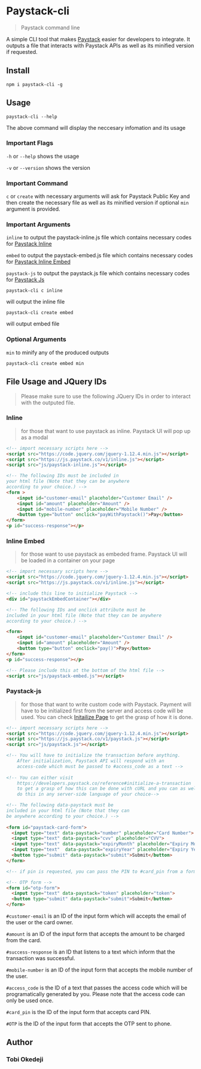 # Paystack-cli # 
> Paystack command line

A simple CLI tool that makes [Paystack](https://paystack.com/ " Paystack") easier for developers to integrate. It outputs a file that interacts with Paystack APIs as well as its minified version if requested.

## Install

```
npm i paystack-cli -g
```
## Usage

```
paystack-cli --help
```
The above command will display the neccesary infomation and its usage

### Important Flags 
` -h ` or ` --help ` shows the usage

` -v ` or ` --version ` shows the version

### Important Command

`c` or `create` with necessary arguments will ask for Paystack Public Key and then create the necessary file as well as its minified version if optional `min` argument is provided.

### Important Arguments

`inline` to output the paystack-inline.js file which contains necessary codes for [Paystack Inline](https://developers.paystack.co/docs/paystack-inline "Paystack Inline")

`embed` to output the paystack-embed.js file which contains necessary codes for [Paystack Inline Embed](https://developers.paystack.co/docs/paystack-embded "Paystack Inline Embed")

`paystack-js` to output the paystack.js file which contains necessary codes for [Paystack Js](https://developers.paystack.co/docs/paystack-js "Paystack Js")

```
paystack-cli c inline
```
will output the inline file 
```
paystack-cli create embed
```
will output embed file

### Optional Arguments

`min` to minify any of the produced outputs 

```
paystack-cli create embed min
```
## File Usage and JQuery IDs
> Please make sure to use the following JQuery IDs in order to interact with the outputed file.

### Inline

> for those that want to use paystack as inline. Paystack UI will pop up as a modal

```html
<!-- import necessary scripts here -->
<script src="https://code.jquery.com/jquery-1.12.4.min.js"></script>
<script src="https://js.paystack.co/v1/inline.js"></script>
<script src="js/paystack-inline.js"></script>

<!-- The following IDs must be included in 
your html file (Note that they can be anywhere 
according to your choice.) -->
<form >
    <input id="customer-email" placeholder="Customer Email" />
    <input id="amount" placeholder="Amount" />
    <input id="mobile-number" placeholder="Mobile Number" />
    <button type="button" onclick="payWithPaystack()">Pay</button> 
</form>
<p id="success-response"></p>
```

### Inline Embed
>for those want to use paystack as embeded frame. Paystack UI will be loaded in a container on your page
```html
<!-- import necessary scripts here -->
<script src="https://code.jquery.com/jquery-1.12.4.min.js"></script>
<script src="https://js.paystack.co/v1/inline.js"></script>

<!-- include this line to initialize Paystack -->
<div id="paystackEmbedContainer"></div>

<!-- The following IDs and onclick attribute must be 
included in your html file (Note that they can be anywhere 
according to your choice.) -->

<form>
    <input id="customer-email" placeholder="Customer Email" />
    <input id="amount" placeholder="Amount" />
    <button type="button" onclick="pay()">Pay</button>
</form>
<p id="success-response"></p>

<!-- Please include this at the bottom of the html file -->
<script src="js/paystack-embed.js"></script>
```
### Paystack-js
>for those that want to write custom code with Paystack. Payment will have to be initialized first from the server and access code will be used. You can check [Initailize Page](https://developers.paystack.co/reference#initialize-a-transaction) to get the grasp of how it is done.
```html
<!-- import necessary scripts here -->
<script src="https://code.jquery.com/jquery-1.12.4.min.js"></script>
<script src="https://js.paystack.co/v1/paystack.js"></script>
<script src="js/paystack.js"></script>

<!-- You will have to initialize the transaction before anything. 
    After initialization, Paystack API will respond with an 
    access-code which must be passed to #access_code as a text -->
    
<!-- You can either visit 
    https://developers.paystack.co/reference#initialize-a-transaction
    to get a grasp of how this can be done with cURL and you can as well 
    do this in any server-side language of your choice-->

<!-- The following data-paystack must be 
included in your html file (Note that they can 
be anywhere according to your choice.) -->
 
<form id="paystack-card-form">
  <input type="text" data-paystack="number" placeholder="Card Number">
  <input type="text" data-paystack="cvv" placeholder="CVV">
  <input type="text" data-paystack="expiryMonth" placeholder="Expiry Month">
  <input type="text"  data-paystack="expiryYear" placeholder="Expiry Year">
  <button type="submit" data-paystack="submit">Submit</button>
</form>

<!-- if pin is requested, you can pass the PIN to #card_pin from a form -->

<!-- OTP form -->
<form id="otp-form">
  <input type="text" data-paystack="token" placeholder="token">
  <button type="submit" data-paystack="submit">Submit</button>
</form>
```

`#customer-email` is an ID of the input form which will accepts the email of the user or the card owner.

`#amount` is an ID of the input form that accepts the amount to be charged from the card.

`#success-response` is an ID that listens to a text which inform that the transaction was successful.

`#mobile-number` is an ID of the input form that accepts the mobile number of the user.

`#access_code` is the ID of a text that passes the access code which will be programatically generated by you. Please note that the access code can only be used once.

`#card_pin` is the ID of the input form that accepts card PIN.

`#OTP` is the ID of the input form that accepts the OTP sent to phone.

## Author

### Tobi Okedeji
